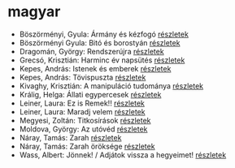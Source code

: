 # magyar

- Böszörményi, Gyula: Ármány ​és kézfogó [részletek](_details/B%C3%B6sz%C3%B6rm%C3%A9nyi%2C%20Gyula.md#id_1565)
- Böszörményi Gyula: Bitó és borostyán [részletek](_details/B%C3%B6sz%C3%B6rm%C3%A9nyi%20Gyula.md#id_1578)
- Dragomán, György: Rendszerújra [részletek](_details/Dragom%C3%A1n%2C%20Gy%C3%B6rgy.md#id_1223)
- Grecsó, Krisztián: Harminc év napsütés [részletek](_details/Grecs%C3%B3%2C%20Kriszti%C3%A1n.md#id_1227)
- Kepes, András: Istenek és emberek [részletek](_details/Kepes%2C%20Andr%C3%A1s.md#id_1232)
- Kepes, András: Tövispuszta [részletek](_details/Kepes%2C%20Andr%C3%A1s.md#id_109)
- Kivaghy, Krisztián: A manipuláció tudománya [részletek](_details/Kivaghy%2C%20Kriszti%C3%A1n.md#id_293)
- Králig, Helga: Állati egypercesek [részletek](_details/Kr%C3%A1lig%2C%20Helga.md#id_928)
- Leiner, Laura: Ez is Remek!! [részletek](_details/Leiner%2C%20Laura.md#id_1475)
- Leiner, Laura: Maradj velem [részletek](_details/Leiner%2C%20Laura.md#id_1477)
- Megyesi, Zoltán: Titkosírások [részletek](_details/Megyesi%2C%20Zolt%C3%A1n.md#id_413)
- Moldova, György: Az utóvéd [részletek](_details/Moldova%2C%20Gy%C3%B6rgy.md#id_1372)
- Náray, Tamás: Zarah [részletek](_details/N%C3%A1ray%2C%20Tam%C3%A1s.md#id_1234)
- Náray, Tamás: Zarah öröksége [részletek](_details/N%C3%A1ray%2C%20Tam%C3%A1s.md#id_1233)
- Wass, Albert: Jönnek! / Adjátok vissza a hegyeimet! [részletek](_details/Wass%2C%20Albert.md#id_220)